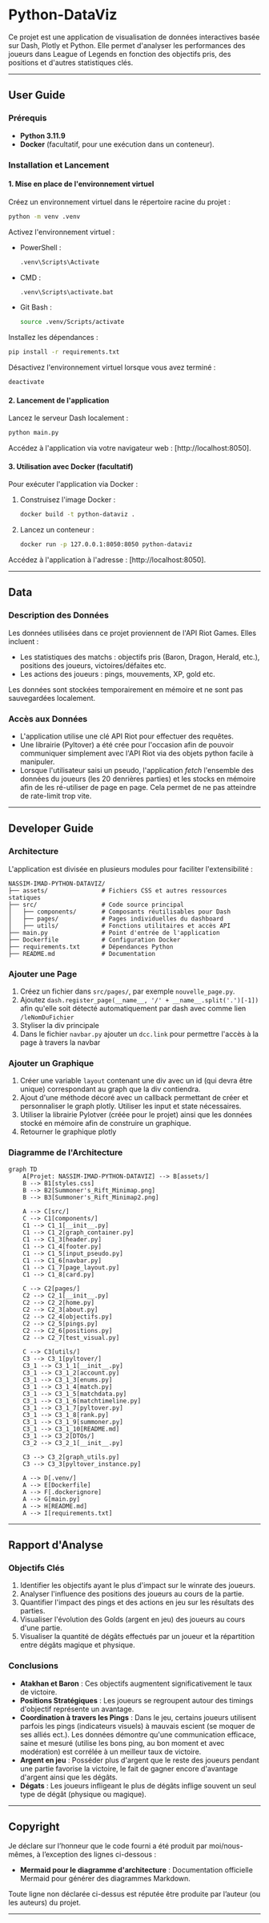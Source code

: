 # Python-DataViz

Ce projet est une application de visualisation de données interactives basée sur Dash, Plotly et Python. Elle permet d'analyser les performances des joueurs dans League of Legends en fonction des objectifs pris, des positions et d'autres statistiques clés.

---

## User Guide

### Prérequis
- **Python 3.11.9**
- **Docker** (facultatif, pour une exécution dans un conteneur).

### Installation et Lancement

#### 1. Mise en place de l'environnement virtuel

Créez un environnement virtuel dans le répertoire racine du projet :
```bash
python -m venv .venv
```

Activez l'environnement virtuel :
- PowerShell :
  ```bash
  .venv\Scripts\Activate
  ```
- CMD :
  ```bash
  .venv\Scripts\activate.bat
  ```
- Git Bash :
  ```bash
  source .venv/Scripts/activate
  ```

Installez les dépendances :
```bash
pip install -r requirements.txt
```

Désactivez l'environnement virtuel lorsque vous avez terminé :
```bash
deactivate
```

#### 2. Lancement de l'application

Lancez le serveur Dash localement :
```bash
python main.py
```

Accédez à l'application via votre navigateur web : [http://localhost:8050].

#### 3. Utilisation avec Docker (facultatif)

Pour exécuter l'application via Docker :

1. Construisez l'image Docker :
   ```bash
   docker build -t python-dataviz .
   ```

2. Lancez un conteneur :
   ```bash
   docker run -p 127.0.0.1:8050:8050 python-dataviz
   ```

Accédez à l'application à l'adresse : [http://localhost:8050].

---

## Data

### Description des Données
Les données utilisées dans ce projet proviennent de l'API Riot Games. Elles incluent :
- Les statistiques des matchs : objectifs pris (Baron, Dragon, Herald, etc.), positions des joueurs, victoires/défaites etc.
- Les actions des joueurs : pings, mouvements, XP, gold etc.

Les données sont stockées temporairement en mémoire et ne sont pas sauvegardées localement.

### Accès aux Données
- L'application utilise une clé API Riot pour effectuer des requêtes.
- Une librairie (Pyltover) a été crée pour l'occasion afin de pouvoir communiquer simplement avec l'API Riot via des objets python facile à manipuler.
- Lorsque l'utilisateur saisi un pseudo, l'application *fetch* l'ensemble des données du joueurs (les 20 denrières parties) et les stocks en mémoire afin de les ré-utiliser de page en page. Cela permet de ne pas atteindre de rate-limit trop vite.
---

## Developer Guide

### Architecture
L'application est divisée en plusieurs modules pour faciliter l'extensibilité :

```
NASSIM-IMAD-PYTHON-DATAVIZ/
├── assets/               # Fichiers CSS et autres ressources statiques
├── src/                  # Code source principal
│   ├── components/       # Composants réutilisables pour Dash
│   ├── pages/            # Pages individuelles du dashboard
│   ├── utils/            # Fonctions utilitaires et accès API
├── main.py               # Point d'entrée de l'application
├── Dockerfile            # Configuration Docker
├── requirements.txt      # Dépendances Python
├── README.md             # Documentation
```

### Ajouter une Page
1. Créez un fichier dans `src/pages/`, par exemple `nouvelle_page.py`.
2. Ajoutez ``` dash.register_page(__name__, '/' + __name__.split('.')[-1]) ``` afin qu'elle soit détecté automatiquement par dash avec comme lien ```/leNomDuFichier``` 
4. Styliser la div principale
5. Dans le fichier ``` navbar.py ``` ajouter un ``` dcc.link ``` pour permettre l'accès à la page à travers la navbar

### Ajouter un Graphique
1. Créer une variable ``` layout ``` contenant une div avec un id (qui devra être unique) correspondant au graph que la div contiendra.
2. Ajout d'une méthode décoré avec un callback permettant de créer et personnaliser le graph plotly. Utiliser les input et state nécessaires.
3. Utiliser la librairie Pylotver (créée pour le projet) ainsi que les données stocké en mémoire afin de construire un graphique.
4. Retourner le graphique plotly

### Diagramme de l'Architecture

```mermaid
graph TD
    A[Projet: NASSIM-IMAD-PYTHON-DATAVIZ] --> B[assets/]
    B --> B1[styles.css]
    B --> B2[Summoner's_Rift_Minimap.png]
    B --> B3[Summoner's_Rift_Minimap2.png]

    A --> C[src/]
    C --> C1[components/]
    C1 --> C1_1[__init__.py]
    C1 --> C1_2[graph_container.py]
    C1 --> C1_3[header.py]
    C1 --> C1_4[footer.py]
    C1 --> C1_5[input_pseudo.py]
    C1 --> C1_6[navbar.py]
    C1 --> C1_7[page_layout.py]
    C1 --> C1_8[card.py]

    C --> C2[pages/]
    C2 --> C2_1[__init__.py]
    C2 --> C2_2[home.py]
    C2 --> C2_3[about.py]
    C2 --> C2_4[objectifs.py]
    C2 --> C2_5[pings.py]
    C2 --> C2_6[positions.py]
    C2 --> C2_7[test_visual.py]

    C --> C3[utils/]
    C3 --> C3_1[pyltover/]
    C3_1 --> C3_1_1[__init__.py]
    C3_1 --> C3_1_2[account.py]
    C3_1 --> C3_1_3[enums.py]
    C3_1 --> C3_1_4[match.py]
    C3_1 --> C3_1_5[matchdata.py]
    C3_1 --> C3_1_6[matchtimeline.py]
    C3_1 --> C3_1_7[pyltover.py]
    C3_1 --> C3_1_8[rank.py]
    C3_1 --> C3_1_9[summoner.py]
    C3_1 --> C3_1_10[README.md]
    C3_1 --> C3_2[DTOs/]
    C3_2 --> C3_2_1[__init__.py]

    C3 --> C3_2[graph_utils.py]
    C3 --> C3_3[pyltover_instance.py]

    A --> D[.venv/]
    A --> E[Dockerfile]
    A --> F[.dockerignore]
    A --> G[main.py]
    A --> H[README.md]
    A --> I[requirements.txt]
```

---

## Rapport d'Analyse

### Objectifs Clés
1. Identifier les objectifs ayant le plus d'impact sur le winrate des joueurs.
2. Analyser l'influence des positions des joueurs au cours de la partie.
3. Quantifier l'impact des pings et des actions en jeu sur les résultats des parties.
4. Visualiser l'évolution des Golds (argent en jeu) des joueurs au cours d'une partie.
5. Visualiser la quantité de dégâts effectués par un joueur et la répartition entre dégâts magique et physique.

### Conclusions
- **Atakhan et Baron** : Ces objectifs augmentent significativement le taux de victoire.
- **Positions Stratégiques** : Les joueurs se regroupent autour des timings d'objectif représente un avantage.
- **Coordination à travers les Pings** : Dans le jeu, certains joueurs utilisent parfois les pings (indicateurs visuels) à mauvais escient (se moquer de ses alliés ect.). Les données démontre qu'une communication efficace, saine et mesuré (utilise les bons ping, au bon moment et avec modération) est corrélée à un meilleur taux de victoire.
- **Argent en jeu** : Posséder plus d'argent que le reste des joueurs pendant une partie favorise la victoire, le fait de gagner encore d'avantage d'argent ainsi que les dégâts.
- **Dégats** : Les joueurs infligeant le plus de dégâts inflige souvent un seul type de dégât (physique ou magique).

---

## Copyright

Je déclare sur l’honneur que le code fourni a été produit par moi/nous-mêmes, à l’exception des lignes ci-dessous :

- **Mermaid pour le diagramme d'architecture** : Documentation officielle Mermaid pour générer des diagrammes Markdown.

Toute ligne non déclarée ci-dessus est réputée être produite par l’auteur (ou les auteurs) du projet.

---
